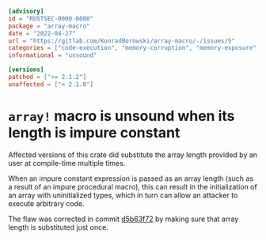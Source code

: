 ```toml
[advisory]
id = "RUSTSEC-0000-0000"
package = "array-macro"
date = "2022-04-27"
url = "https://gitlab.com/KonradBorowski/array-macro/-/issues/5"
categories = ["code-execution", "memory-corruption", "memory-exposure"]
informational = "unsound"

[versions]
patched = [">= 2.1.2"]
unaffected = ["< 2.1.0"]
```

# `array!` macro is unsound when its length is impure constant

Affected versions of this crate did substitute the array length provided by an user at compile-time multiple times.

When an impure constant expression is passed as an array length (such as a result of an impure procedural macro), this can result in the initialization of an array with uninitialized types, which in turn can allow an attacker to execute arbitrary code.

The flaw was corrected in commit [d5b63f72](https://gitlab.com/KonradBorowski/array-macro/-/commit/d5b63f72090f3809c21ac28f9cfd84f12559bf7d) by making sure that array length is substituted just once.
